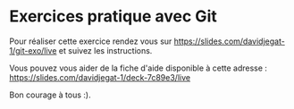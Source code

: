 # Exercices pratique avec Git

Pour réaliser cette exercice rendez vous sur
https://slides.com/davidjegat-1/git-exo/live et suivez
les instructions.

Vous pouvez vous aider de la fiche d'aide disponible
à cette adresse : https://slides.com/davidjegat-1/deck-7c89e3/live

Bon courage à tous :).